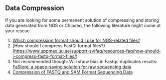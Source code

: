 ## Data Compression

If you are looking for some permanent solution of compressing and storing data generated from NGS or Chipseq, the following literature might come at your rescue

1. [Which compression format should I use for NGS-related files?](https://www.uppmax.uu.se/support-sv/faq/resources-faq/which-compression-format-should-i-use-for-ngs-related-files/)
2. [How should I compress FastQ-format files?}(https://www.uppmax.uu.se/support-sv/faq/resources-faq/how-should-i-compress-fastq-format-files/)
3. Not recommended though: Will show bias in Fastqc duplicates results: [FaStore: a space-saving solution for raw sequencing data](https://academic.oup.com/bioinformatics/article/34/16/2748/4956350)
4. [Compression of FASTQ and SAM Format Sequencing Data](https://journals.plos.org/plosone/article?id=10.1371/journal.pone.0059190)
